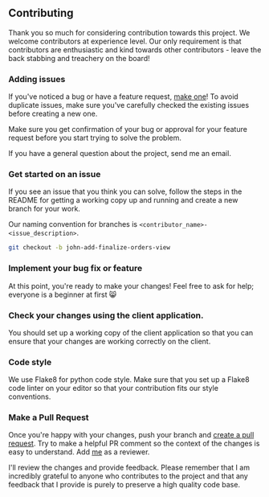 ## Contributing

Thank you so much for considering contribution towards this project. We welcome
contributors at experience level. Our only requirement is that contributors are
enthusiastic and kind towards other contributors - leave the back stabbing and
treachery on the board!

### Adding issues

If you've noticed a bug or have a feature request, [make one][new issue]! To
avoid duplicate issues, make sure you've carefully checked the existing issues
before creating a new one.

Make sure you get confirmation of your bug or approval for your
feature request before you start trying to solve the problem.

If you have a general question about the project, send me an email.

### Get started on an issue

If you see an issue that you think you can solve, follow the steps in the
README for getting a working copy up and running and create a new branch for
your work.

Our naming convention for branches is `<contributor_name>-<issue_description>`.

```sh
git checkout -b john-add-finalize-orders-view
```

### Implement your bug fix or feature

At this point, you're ready to make your changes! Feel free to ask for help;
everyone is a beginner at first :smile_cat:

### Check your changes using the client application.

You should set up a working copy of the client application so that you can
ensure that your changes are working correctly on the client.

### Code style

We use Flake8 for python code style. Make sure that you set up a Flake8 code
linter on your editor so that your contribution fits our style conventions.

### Make a Pull Request

Once you're happy with your changes, push your branch and [create a pull
request][make a pull request]. Try to make a helpful PR comment so the context
of the changes is easy to understand. Add [me][johnpooch] as a reviewer.

I'll review the changes and provide feedback. Please remember that I am
incredibly grateful to anyone who contributes to the project and that any
feedback that I provide is purely to preserve a high quality code base.

[new issue]: https://github.com/johnpooch/diplomacy/issues/new
[make a pull request]: https://help.github.com/articles/creating-a-pull-request
[johnpooch]: http://github.com/johnpooch
